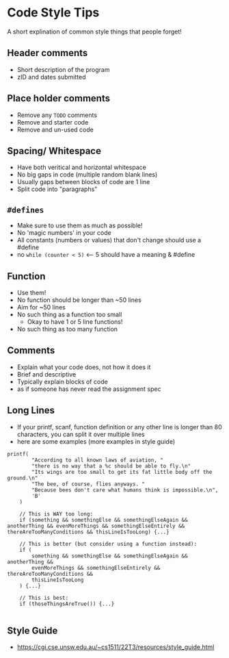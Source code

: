 # Code Style Tips
A short explination of common style things that people forget!

## Header comments
- Short description of the program
- zID and dates submitted

## Place holder comments
- Remove any `TODO` comments
- Remove and starter code
- Remove and un-used code

## Spacing/ Whitespace
- Have both veritical and horizontal whitespace
- No big gaps in code (multiple random blank lines)
- Usually gaps between blocks of code are 1 line
- Split code into "paragraphs"

## `#defines`
- Make sure to use them as much as possible!
- No 'magic numbers' in your code
- All constants (numbers or values) that don't change should use a #define
- no `while (counter < 5)` <-- 5 should have a meaning & #define

## Function
- Use them!
- No function should be longer than ~50 lines 
- Aim for ~50 lines
- No such thing as a function too small 
    - Okay to have 1 or 5 line functions!
- No such thing as too many function

## Comments
- Explain what your code does, not how it does it 
- Brief and descriptive
- Typically explain blocks of code
- as if someone has never read the assignment spec

## Long Lines
- If your printf, scanf, function definition or any other line is longer than 80 characters,
you can split it over multiple lines
- here are some examples (more examples in style guide)

```
printf(
        "According to all known laws of aviation, "
        "there is no way that a %c should be able to fly.\n"
        "Its wings are too small to get its fat little body off the ground.\n"
        "The bee, of course, flies anyways. "
        "Because bees don't care what humans think is impossible.\n",
        'B'
    )
    
    // This is WAY too long:
    if (something && somethingElse && somethingElseAgain && anotherThing && evenMoreThings && somethingElseEntirely && thereAreTooManyConditions && thisLineIsTooLong) {...}

    // This is better (but consider using a function instead):
    if (
        something && somethingElse && somethingElseAgain && anotherThing &&
        evenMoreThings && somethingElseEntirely && thereAreTooManyConditions &&
        thisLineIsTooLong
    ) {...}

    // This is best:
    if (thoseThingsAreTrue()) {...}
    
```


## Style Guide
- https://cgi.cse.unsw.edu.au/~cs1511/22T3/resources/style_guide.html
